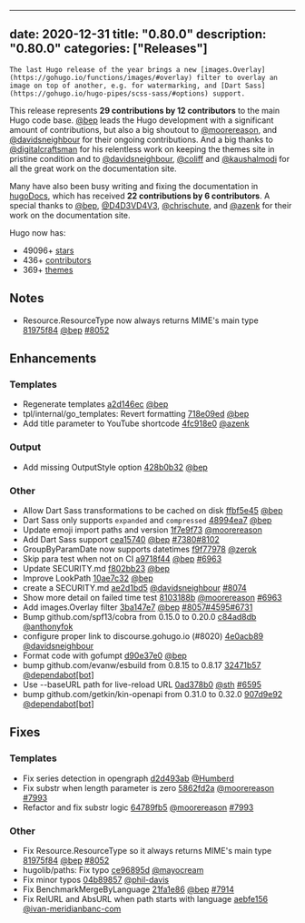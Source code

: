 
---
date: 2020-12-31
title: "0.80.0"
description: "0.80.0"
categories: ["Releases"]
---

	The last Hugo release of the year brings a new [images.Overlay](https://gohugo.io/functions/images/#overlay) filter to overlay an image on top of another, e.g. for watermarking, and [Dart Sass](https://gohugo.io/hugo-pipes/scss-sass/#options) support.

This release represents **29 contributions by 12 contributors** to the main Hugo code base. [@bep](https://github.com/bep) leads the Hugo development with a significant amount of contributions, but also a big shoutout to [@moorereason](https://github.com/moorereason), and [@davidsneighbour](https://github.com/davidsneighbour) for their ongoing contributions.
And a big thanks to [@digitalcraftsman](https://github.com/digitalcraftsman) for his relentless work on keeping the themes site in pristine condition and to [@davidsneighbour](https://github.com/davidsneighbour), [@coliff](https://github.com/coliff) and [@kaushalmodi](https://github.com/kaushalmodi) for all the great work on the documentation site.

Many have also been busy writing and fixing the documentation in [hugoDocs](https://github.com/gohugoio/hugoDocs), 
which has received **22 contributions by 6 contributors**. A special thanks to [@bep](https://github.com/bep), [@D4D3VD4V3](https://github.com/D4D3VD4V3), [@chrischute](https://github.com/chrischute), and [@azenk](https://github.com/azenk) for their work on the documentation site.


Hugo now has:

* 49096+ [stars](https://github.com/gohugoio/hugo/stargazers)
* 436+ [contributors](https://github.com/gohugoio/hugo/graphs/contributors)
* 369+ [themes](http://themes.gohugo.io/)

## Notes

* Resource.ResourceType now always returns MIME's main type [81975f84](https://github.com/gohugoio/hugo/commit/81975f847dc19c21c2321207645807771db97fab) [@bep](https://github.com/bep) [#8052](https://github.com/gohugoio/hugo/issues/8052)

## Enhancements

### Templates

* Regenerate templates [a2d146ec](https://github.com/gohugoio/hugo/commit/a2d146ec32a26ccca9ffa68d3c840ec5b08cca96) [@bep](https://github.com/bep) 
* tpl/internal/go_templates: Revert formatting [718e09ed](https://github.com/gohugoio/hugo/commit/718e09ed4bc538f4fccc4337f99e9eb86aea31f3) [@bep](https://github.com/bep) 
* Add title parameter to YouTube shortcode [4fc918e0](https://github.com/gohugoio/hugo/commit/4fc918e02cfc7f260d6312248ff9d33e95b27943) [@azenk](https://github.com/azenk) 

### Output

* Add missing OutputStyle option [428b0b32](https://github.com/gohugoio/hugo/commit/428b0b32947ec16f8585b8c33548d72fd4fb025d) [@bep](https://github.com/bep) 

### Other

* Allow Dart Sass transformations to be cached on disk [ffbf5e45](https://github.com/gohugoio/hugo/commit/ffbf5e45fa0617a37950b34deab63736b1c6b1d3) [@bep](https://github.com/bep) 
* Dart Sass only supports `expanded` and `compressed` [48994ea7](https://github.com/gohugoio/hugo/commit/48994ea766f08332f57c0f8e74843b6c8617c3d1) [@bep](https://github.com/bep) 
* Update emoji import paths and version [1f7e9f73](https://github.com/gohugoio/hugo/commit/1f7e9f733397b891cefc725ffc94ba901e70425a) [@moorereason](https://github.com/moorereason) 
* Add Dart Sass support [cea15740](https://github.com/gohugoio/hugo/commit/cea157402365f34a69882110a4208999728007a6) [@bep](https://github.com/bep) [#7380](https://github.com/gohugoio/hugo/issues/7380)[#8102](https://github.com/gohugoio/hugo/issues/8102)
* GroupByParamDate now supports datetimes [f9f77978](https://github.com/gohugoio/hugo/commit/f9f779786edcefc4449a14cfc04dd93379f71373) [@zerok](https://github.com/zerok) 
* Skip para test when not on CI [a9718f44](https://github.com/gohugoio/hugo/commit/a9718f44cd6c938448fc697f0ec720ebed7d863a) [@bep](https://github.com/bep) [#6963](https://github.com/gohugoio/hugo/issues/6963)
* Update SECURITY.md [f802bb23](https://github.com/gohugoio/hugo/commit/f802bb236a60dcc6c64d53edac634891272e0c07) [@bep](https://github.com/bep) 
* Improve LookPath [10ae7c32](https://github.com/gohugoio/hugo/commit/10ae7c3210cd1add14d3750aa9512a87df0e1146) [@bep](https://github.com/bep) 
* create a SECURITY.md [ae2d1bd5](https://github.com/gohugoio/hugo/commit/ae2d1bd52df0099190ef9195666d0788708b0385) [@davidsneighbour](https://github.com/davidsneighbour) [#8074](https://github.com/gohugoio/hugo/issues/8074)
* Show more detail on failed time test [8103188b](https://github.com/gohugoio/hugo/commit/8103188b9b9e8eeb3bcb53c8b64e2b83397e82ae) [@moorereason](https://github.com/moorereason) [#6963](https://github.com/gohugoio/hugo/issues/6963)
* Add images.Overlay filter [3ba147e7](https://github.com/gohugoio/hugo/commit/3ba147e702a5ae0af6e8b3b0296d256c3246a546) [@bep](https://github.com/bep) [#8057](https://github.com/gohugoio/hugo/issues/8057)[#4595](https://github.com/gohugoio/hugo/issues/4595)[#6731](https://github.com/gohugoio/hugo/issues/6731)
* Bump github.com/spf13/cobra from 0.15.0 to 0.20.0 [c84ad8db](https://github.com/gohugoio/hugo/commit/c84ad8db821c10225c0e603c6ec920c67b6ce36f) [@anthonyfok](https://github.com/anthonyfok) 
* configure proper link to discourse.gohugo.io (#8020) [4e0acb89](https://github.com/gohugoio/hugo/commit/4e0acb89b793d8895dc53eb8887be27430c3ab31) [@davidsneighbour](https://github.com/davidsneighbour) 
* Format code with gofumpt [d90e37e0](https://github.com/gohugoio/hugo/commit/d90e37e0c6e812f9913bf256c9c81aa05b7a08aa) [@bep](https://github.com/bep) 
* bump github.com/evanw/esbuild from 0.8.15 to 0.8.17 [32471b57](https://github.com/gohugoio/hugo/commit/32471b57bde51c55a15dbf1db75d6e5f7232c347) [@dependabot[bot]](https://github.com/apps/dependabot) 
* Use --baseURL path for live-reload URL [0ad378b0](https://github.com/gohugoio/hugo/commit/0ad378b09cea90a2a70d7ff06af668abe22475a1) [@sth](https://github.com/sth) [#6595](https://github.com/gohugoio/hugo/issues/6595)
* bump github.com/getkin/kin-openapi from 0.31.0 to 0.32.0 [907d9e92](https://github.com/gohugoio/hugo/commit/907d9e92682ed56a57a2206ae9bd9a985b3e1870) [@dependabot[bot]](https://github.com/apps/dependabot) 

## Fixes

### Templates

* Fix series detection in opengraph [d2d493ab](https://github.com/gohugoio/hugo/commit/d2d493ab5d6a054001a8448ea0de2949dac4b30e) [@Humberd](https://github.com/Humberd) 
* Fix substr when length parameter is zero [5862fd2a](https://github.com/gohugoio/hugo/commit/5862fd2a60b5d16f2437bd8c8b7bac700de5f047) [@moorereason](https://github.com/moorereason) [#7993](https://github.com/gohugoio/hugo/issues/7993)
* Refactor and fix substr logic [64789fb5](https://github.com/gohugoio/hugo/commit/64789fb5dcf8326f14f13d69a2576ae3aa2bbbaa) [@moorereason](https://github.com/moorereason) [#7993](https://github.com/gohugoio/hugo/issues/7993)

### Other

* Fix Resource.ResourceType so it always returns MIME's main type [81975f84](https://github.com/gohugoio/hugo/commit/81975f847dc19c21c2321207645807771db97fab) [@bep](https://github.com/bep) [#8052](https://github.com/gohugoio/hugo/issues/8052)
* hugolib/paths: Fix typo [ce96895d](https://github.com/gohugoio/hugo/commit/ce96895debb67df20ae24fb5f0f04b98a30cc6cc) [@mayocream](https://github.com/mayocream) 
* Fix minor typos [04b89857](https://github.com/gohugoio/hugo/commit/04b89857e104ac7dcbf9fc65d8d4f1a1178123e6) [@phil-davis](https://github.com/phil-davis) 
* Fix BenchmarkMergeByLanguage [21fa1e86](https://github.com/gohugoio/hugo/commit/21fa1e86f2aa929fb0983a0cc3dc4e271ea1cc54) [@bep](https://github.com/bep) [#7914](https://github.com/gohugoio/hugo/issues/7914)
* Fix RelURL and AbsURL when path starts with language [aebfe156](https://github.com/gohugoio/hugo/commit/aebfe156fb2f27057e61b2e50c7576e6b06dab58) [@ivan-meridianbanc-com](https://github.com/ivan-meridianbanc-com) 





